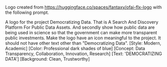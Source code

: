 Logo created from https://huggingface.co/spaces/fantaxy/ofai-flx-logo with the following prompt.

A logo for the project Democratizing Data. That is A Search And Discovery Platform For Public Data Assets. And secondly show how public data are being used in science so that the government can make more transparent public investments. 
Make the logo have an icon meaningful to the project. It should not have other text other than "Democratizing Data".
[Style: Modern, Academic] [Color: Professional dark shades of blue] [Concept: Data Transparency, Collaboration, Innovation, Research] [Text: 'DEMOCRATIZING DATA'] [Background: Clean, Trustworthy]